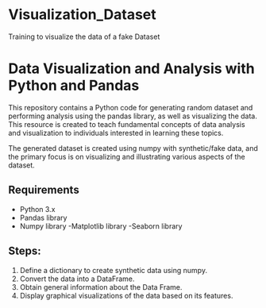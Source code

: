 # Visualization_Dataset   
Training to visualize the data of a fake Dataset
# Data Visualization and Analysis with Python and Pandas

This repository contains a Python code for generating random dataset and performing analysis using the pandas library, as well as visualizing the data. This resource is created to teach fundamental concepts of data analysis and visualization to individuals interested in learning these topics.


The generated dataset is created using numpy with synthetic/fake data, and the primary focus is on visualizing and illustrating various aspects of the dataset.

## Requirements

- Python 3.x
- Pandas library
- Numpy library
-Matplotlib library
-Seaborn library


## Steps:
1. Define a dictionary to create synthetic data using numpy.
2. Convert the data into a DataFrame.
3. Obtain general information about the Data Frame.
4. Display graphical visualizations of the data based on its features.

